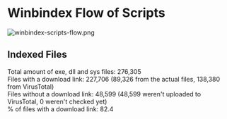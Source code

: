 # Winbindex Flow of Scripts

![winbindex-scripts-flow.png](winbindex-scripts-flow.png)

## Indexed Files

<!--FileStats-->
Total amount of exe, dll and sys files: 276,305  
Files with a download link: 227,706 (89,326 from the actual files, 138,380 from VirusTotal)  
Files without a download link: 48,599 (48,599 weren't uploaded to VirusTotal, 0 weren't checked yet)  
% of files with a download link: 82.4  
<!--/FileStats-->
